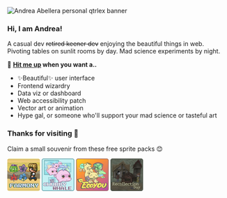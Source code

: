 ![Andrea Abellera personal qtrlex banner](https://github.com/andreaabellera/qtrlex/blob/main/public/casuallydev_banner.png)
### Hi, I am Andrea!
A casual dev ~~retired keener dev~~ enjoying the beautiful things in web.  
Pivoting tables on sunlit rooms by day. Mad science experiments by night.

🌿 **[Hit me up](mailto:casuallyandrea@pm.me) when you want a..**  
- ✨Beautiful✨ user interface
- Frontend wizardry
- Data viz or dashboard
- Web accessibility patch
- Vector art or animation
- Hype gal, or someone who'll support your mad science or tasteful art

### Thanks for visiting 🤍
 
Claim a small souvenir from these free sprite packs 😊  

<a href="https://github.com/andreaabellera/CC-Assets-and-Sprite-Packs/tree/main/Farmony-Asset-Pack"><img src="https://github.com/andreaabellera/CC-Assets-and-Sprite-Packs/blob/main/%40icons/_farmony_.png" alt="Farmony Pack"></a> <a href="https://github.com/andreaabellera/CC-Assets-and-Sprite-Packs/tree/main/Chubby-Whale-Asset-Pack"><img src="https://github.com/andreaabellera/CC-Assets-and-Sprite-Packs/blob/main/%40icons/_chubby_.png" alt="Chubby Whale Pack"></a> <a href="https://github.com/andreaabellera/CC-Assets-and-Sprite-Packs/tree/main/Ecoyou-Avatars-Badges"><img src="https://github.com/andreaabellera/CC-Assets-and-Sprite-Packs/blob/main/%40icons/_ecoyou_.png" alt="Ecoyou Pack"></a> <a href="https://github.com/andreaabellera/CC-Assets-and-Sprite-Packs/tree/main/Recollection-Day-Asset-Pack"><img src="https://github.com/andreaabellera/CC-Assets-and-Sprite-Packs/blob/main/%40icons/_rd_.png" alt="Recollection Day Pack"></a>  
